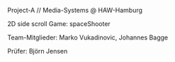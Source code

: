 Project-A // Media-Systems @ HAW-Hamburg

2D side scroll Game: spaceShooter

Team-Mitglieder:
Marko Vukadinovic,
Johannes Bagge

Prüfer:
Björn Jensen

